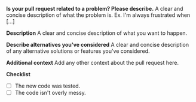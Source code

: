 **Is your pull request related to a problem? Please describe.**
A clear and concise description of what the problem is. Ex. I'm always frustrated when [...]

**Description**
A clear and concise description of what you want to happen.

**Describe alternatives you've considered**
A clear and concise description of any alternative solutions or features you've considered.

**Additional context**
Add any other context about the pull request here.

**Checklist**

-   [ ] The new code was tested.
-   [ ] The code isn't overly messy.